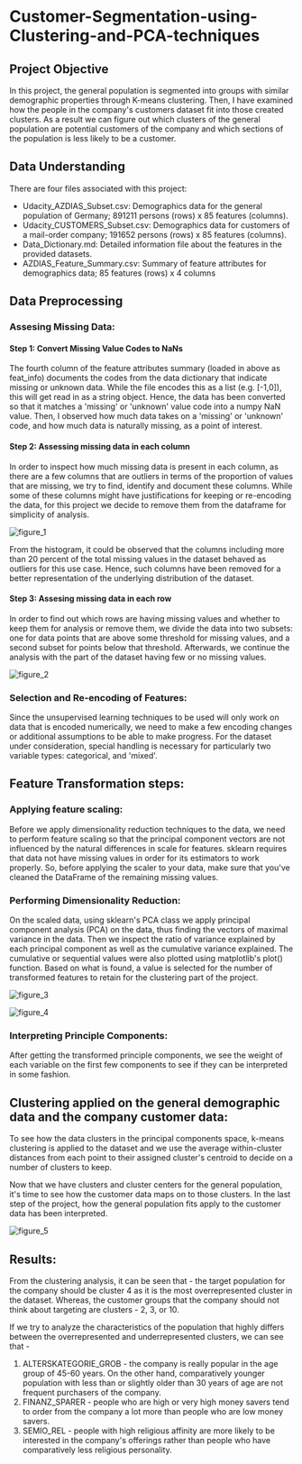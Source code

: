 # Customer-Segmentation-using-Clustering-and-PCA-techniques

## Project Objective
In this project, the general population is segmented into groups with similar demographic properties through K-means clustering. Then, I have examined how the people in the company's customers dataset fit into those created clusters. As a result we can figure out which clusters of the general population are potential customers of the company and which sections of the population is less likely to be a customer. 

## Data Understanding 
There are four files associated with this project: 
- Udacity_AZDIAS_Subset.csv: Demographics data for the general population of Germany; 891211 persons (rows) x 85 features (columns).
- Udacity_CUSTOMERS_Subset.csv: Demographics data for customers of a mail-order company; 191652 persons (rows) x 85 features (columns).
- Data_Dictionary.md: Detailed information file about the features in the provided datasets.
- AZDIAS_Feature_Summary.csv: Summary of feature attributes for demographics data; 85 features (rows) x 4 columns

## Data Preprocessing

### Assesing Missing Data:  

#### Step 1: Convert Missing Value Codes to NaNs
The fourth column of the feature attributes summary (loaded in above as feat_info) documents the codes from the data dictionary that indicate missing or unknown data. While the file encodes this as a list (e.g. [-1,0]), this will get read in as a string object. Hence, the data has been converted so that it matches a 'missing' or 'unknown' value code into a numpy NaN value. Then, I observed how much data takes on a 'missing' or 'unknown' code, and how much data is naturally missing, as a point of interest.

#### Step 2: Assessing missing data in each column 
In order to inspect how much missing data is present in each column, as there are a few columns that are outliers in terms of the proportion of values that are missing, we try to find, identify and document these columns. While some of these columns might have justifications for keeping or re-encoding the data, for this project we decide to remove them from the dataframe for simplicity of analysis. 

![figure_1](https://github.com/SohamBera16/Customer-Segmentation-using-Clustering-and-PCA-techniques/blob/main/clustering_1.png)

From the histogram, it could be observed that the columns including more than 20 percent of the total missing values in the dataset behaved as outliers for this use case. Hence, such columns have been removed for a better representation of the underlying distribution of the dataset.

#### Step 3: Assesing missing data in each row
In order to find out which rows are having missing values and whether to keep them for analysis or remove them, we divide the data into two subsets: one for data points that are above some threshold for missing values, and a second subset for points below that threshold. Afterwards, we continue the analysis with the part of the dataset having few or no missing values.

![figure_2](https://github.com/SohamBera16/Customer-Segmentation-using-Clustering-and-PCA-techniques/blob/main/missing%20rows.png)

### Selection and Re-encoding of Features:
Since the unsupervised learning techniques to be used will only work on data that is encoded numerically, we need to make a few encoding changes or additional assumptions to be able to make progress. For the dataset under consideration, special handling is necessary for particularly two variable types: categorical, and 'mixed'.

## Feature Transformation steps:

### Applying feature scaling:
Before we apply dimensionality reduction techniques to the data, we need to perform feature scaling so that the principal component vectors are not influenced by the natural differences in scale for features. sklearn requires that data not have missing values in order for its estimators to work properly. So, before applying the scaler to your data, make sure that you've cleaned the DataFrame of the remaining missing values.

### Performing Dimensionality Reduction:
On the scaled data, using sklearn's PCA class we apply principal component analysis (PCA) on the data, thus finding the vectors of maximal variance in the data. Then we inspect the ratio of variance explained by each principal component as well as the cumulative variance explained. The cumulative or sequential values were also plotted using matplotlib's plot() function. Based on what is found, a value is selected for the number of transformed features to retain for the clustering part of the project.

![figure_3](https://github.com/SohamBera16/Customer-Segmentation-using-Clustering-and-PCA-techniques/blob/main/PCA_1.png)

![figure_4](https://github.com/SohamBera16/Customer-Segmentation-using-Clustering-and-PCA-techniques/blob/main/PCA_2.png)

### Interpreting Principle Components:
After getting the transformed principle components, we see the weight of each variable on the first few components to see if they can be interpreted in some fashion.

## Clustering applied on the general demographic data and the company customer data:
To see how the data clusters in the principal components space, k-means clustering is applied to the dataset and we use the average within-cluster distances from each point to their assigned cluster's centroid to decide on a number of clusters to keep.

Now that we have clusters and cluster centers for the general population, it's time to see how the customer data maps on to those clusters. In the last step of the project, how the general population fits apply to the customer data has been interpreted. 

![figure_5](https://github.com/SohamBera16/Customer-Segmentation-using-Clustering-and-PCA-techniques/blob/main/customers%20vs%20population.png)

## Results:
From the clustering analysis, it can be seen that - the target population for the company should be cluster 4 as it is the most overrepresented cluster in the dataset. Whereas, the customer groups that the company should not think about targeting are clusters - 2, 3, or 10.

If we try to analyze the characteristics of the population that highly differs between the overrepresented and underrepresented clusters, we can see that -

1. ALTERSKATEGORIE_GROB - the company is really popular in the age group of 45-60 years. On the other hand, comparatively younger population with less than or slightly older than 30 years of age are not frequent purchasers of the company.
2. FINANZ_SPARER - people who are high or very high money savers tend to order from the company a lot more than people who are low money savers.
3. SEMIO_REL - people with high religious affinity are more likely to be interested in the company's offerings rather than people who have comparatively less religious personality.

